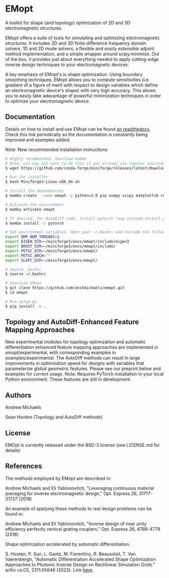 # EMopt
A toolkit for shape (and topology) optimization of 2D and 3D electromagnetic
structures. 

EMopt offers a suite of tools for simulating and optimizing electromagnetic
structures. It includes 2D and 3D finite difference frequency domain solvers,
1D and 2D mode solvers, a flexible and *easily extensible* adjoint method
implementation, and a simple wrapper around scipy.minimize. Out of the box, it
provides just about everything needed to apply cutting-edge inverse design
techniques to your electromagnetic devices.

A key emphasis of EMopt's is shape optimization. Using boundary smoothing
techniques, EMopt allows you to compute sensitivities (i.e. gradient of a
figure of merit with respect to design variables which define an
electromagnetic device's shape) with very high accuracy. This allows you to
easily take adavantage of powerful minimization techniques in order to optimize
your electromagnetic device.

## Documentation

Details on how to install and use EMopt can be found
[on readthedocs](https://emopt.readthedocs.io/en/latest/). Check this link
periodically as the documentation is constantly being improved and examples
added.

Note: New recommended installation instructions
```bash
# Highly recommended: download mamba
# Note, you may not want to do this if you already use regular anaconda. However, no guarantees that the dependency resolution will work correctly.
$ wget https://github.com/conda-forge/miniforge/releases/latest/download/Miniforge3-Linux-x86_64.sh

# Run the installer
$ bash Miniforge3-Linux-x86_64.sh

# Install the dependencies
$ mamba create --name emopt -y python=3.8 pip numpy scipy matplotlib requests h5py future eigen=3.3.7 boost=1.73.0 mpi4py openmpi petsc=*=*complex* petsc4py slepc slepc4py

# Activate the environment
$ mamba activate emopt

# If desired, for AutoDiff code, install pytorch (may instead install pytorch-cpu for lighter version without GPU compatibility)
$ mamba install -y pytorch

# Set environment variables. Open your ~/.bashrc and include the following lines
export OMP_NUM_THREADS=1
export EIGEN_DIR=~/miniforge3/envs/emopt/include/eigen3
export BOOST_DIR=~/miniforge3/envs/emopt/include/
export PETSC_DIR=~/miniforge3/envs/emopt/
export PETSC_ARCH=""
export SLEPC_DIR=~/miniforge3/envs/emopt/

# Source .bashrc
$ source ~/.bashrc

# Download EMopt
$ git clone https://github.com/anstmichaels/emopt.git
$ cd emopt

# Run setup.py
$ pip install -e .
```

## Topology and AutoDiff-Enhanced Feature Mapping Approaches

New experimental modules for topology optimization and automatic differentiation enhanced feature mapping approaches are implemented in emopt/experimental, with corresponding examples in examples/experimental. The AutoDiff methods can result in large improvements in optimization speed for designs with variables that parameterize global geometric features. Please see our preprint below and examples for correct usage. Note: Requires PyTorch installation in your local Python environment. These features are still in development.

## Authors
Andrew Michaels 

Sean Hooten (Topology and AutoDiff methods)

## License
EMOpt is currently released under the BSD-3 license (see LICENSE.md for details)

## References
The methods employed by EMopt are described in:

Andrew Michaels and Eli Yablonovitch, "Leveraging continuous material averaging for inverse electromagnetic design," Opt. Express 26, 31717-31737 (2018)

An example of applying these methods to real design problems can be found in:

Andrew Michaels and Eli Yablonovitch, "Inverse design of near unity efficiency perfectly vertical grating couplers," Opt. Express 26, 4766-4779 (2018)

Shape optimization accelerated by automatic differentiation.

S. Hooten, P. Sun, L. Gantz, M. Fiorentino, R. Beausoleil, T. Van Vaerenbergh, "Automatic Differentiation Accelerated Shape Optimization Approaches to Photonic Inverse Design on Rectilinear Simulation Grids." arXiv cs.CE, 2311.05646 (2023). Link [here](https://arxiv.org/abs/2311.05646).
